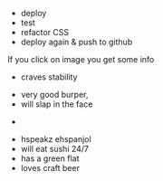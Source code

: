 - deploy
- test
- refactor CSS
- deploy again & push to github








If you click on image you get some info
- craves stability
+ very good burper, 
+ will slap in the face 

-
+ hspeakz ehspanjol
+ will eat sushi 24/7
+ has a green flat
+ loves craft beer